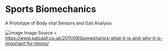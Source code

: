 # Sports Biomechanics
A Prototype of Body vital Sensors and Gait Analysis 

![image](https://user-images.githubusercontent.com/84491010/197407170-96a5c3e4-79c6-4b1e-9d0d-300a3271f4e0.png)
Image Source = https://www.patcash.co.uk/2011/09/biomechanics-what-it-is-and-why-it-is-important-for-tennis/
